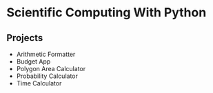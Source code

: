 # Scientific Computing With Python

## Projects
- Arithmetic Formatter
- Budget App
- Polygon Area Calculator
- Probability Calculator
- Time Calculator
